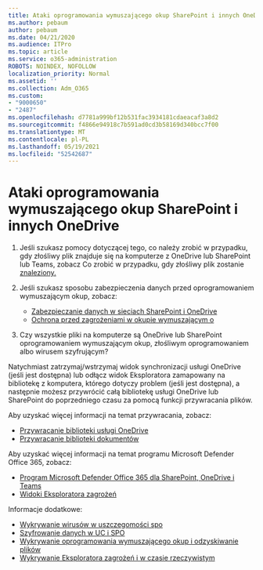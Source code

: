 ```yaml
---
title: Ataki oprogramowania wymuszającego okup SharePoint i innych OneDrive
ms.author: pebaum
author: pebaum
ms.date: 04/21/2020
ms.audience: ITPro
ms.topic: article
ms.service: o365-administration
ROBOTS: NOINDEX, NOFOLLOW
localization_priority: Normal
ms.assetid: ''
ms.collection: Adm_O365
ms.custom:
- "9000650"
- "2487"
ms.openlocfilehash: d7781a999bf12b531fac3934181cdaeacaf3a8d2
ms.sourcegitcommit: f4866e94918c7b591ad0cd3b58169d340bcc7f00
ms.translationtype: MT
ms.contentlocale: pl-PL
ms.lasthandoff: 05/19/2021
ms.locfileid: "52542687"
---
```

# <a name="ransomware-attack-in-sharepoint-or-onedrive"></a>Ataki oprogramowania wymuszającego okup SharePoint i innych OneDrive

1.  Jeśli szukasz pomocy dotyczącej tego, co należy zrobić w przypadku, gdy złośliwy plik znajduje się na komputerze z OneDrive lub SharePoint lub Teams, zobacz Co zrobić w przypadku, gdy złośliwy plik zostanie [znaleziony.](https://support.office.com/en-ie/article/what-to-do-when-a-malicious-file-is-found-in-sharepoint-online-onedrive-or-microsoft-teams-01e902ad-a903-4e0f-b093-1e1ac0c37ad2)
2. Jeśli szukasz sposobu zabezpieczenia danych przed oprogramowaniem wymuszającym okup, zobacz:
    - [Zabezpieczanie danych w sieciach SharePoint i OneDrive](/sharepoint/safeguarding-your-data) 
    - [Ochrona przed zagrożeniami w okupie wymuszającym o](/windows/security/threat-protection/intelligence/ransomware-malware)    

3.  Czy wszystkie pliki na komputerze są OneDrive lub SharePoint oprogramowaniem wymuszającym okup, złośliwym oprogramowaniem albo wirusem szyfrującym? 

Natychmiast zatrzymaj/wstrzymaj widok synchronizacji usługi OneDrive (jeśli jest dostępna) lub odłącz widok Eksploratora zamapowany na bibliotekę z komputera, którego dotyczy problem (jeśli jest dostępna), a następnie możesz przywrócić całą bibliotekę usługi OneDrive lub SharePoint do poprzedniego czasu za pomocą funkcji przywracania plików. 

Aby uzyskać więcej informacji na temat przywracania, zobacz:

- [Przywracanie biblioteki usługi OneDrive](https://support.office.com/article/restore-your-onedrive-fa231298-759d-41cf-bcd0-25ac53eb8a150)
- [Przywracanie biblioteki dokumentów](https://support.office.com/article/restore-a-document-library-317791c3-8bd0-4dfd-8254-3ca90883d39a)

Aby uzyskać więcej informacji na temat programu Microsoft Defender Office 365, zobacz:
- [Program Microsoft Defender Office 365 dla SharePoint, OneDrive i Teams](/microsoft-365/security/office-365-security/atp-for-spo-odb-and-teams)
- [Widoki Eksploratora zagrożeń](/microsoft-365/security/office-365-security/threat-explorer-views)

Informacje dodatkowe:

- [Wykrywanie wirusów w uszczegomości spo](/microsoft-365/security/office-365-security/virus-detection-in-spo)</br>
- [Szyfrowanie danych w UC i SPO](/microsoft-365/compliance/data-encryption-in-odb-and-spo)</br>
- [Wykrywanie oprogramowania wymuszającego okup i odzyskiwanie plików](https://support.office.com/article/Ransomware-detection-and-recovering-your-files-0d90ec50-6bfd-40f4-acc7-b8c12c73637f)</br>
- [Wykrywanie Eksploratora zagrożeń i w czasie rzeczywistym](/microsoft-365/security/office-365-security/threat-explorer-views)